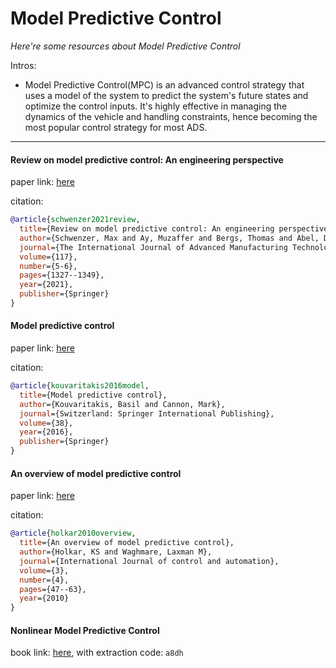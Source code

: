 # Model Predictive Control
*Here're some resources about Model Predictive Control*

Intros:

* Model Predictive Control(MPC) is an advanced control strategy that uses a model of the system to predict the system's future states and optimize the control inputs. It's highly effective in managing the dynamics of the vehicle and handling constraints, hence becoming the most popular control strategy for most ADS.

---


#### Review on model predictive control: An engineering perspective

paper link: [here](https://link.springer.com/article/10.1007/s00170-021-07682-3)

citation: 
```bibtex
@article{schwenzer2021review,
  title={Review on model predictive control: An engineering perspective},
  author={Schwenzer, Max and Ay, Muzaffer and Bergs, Thomas and Abel, Dirk},
  journal={The International Journal of Advanced Manufacturing Technology},
  volume={117},
  number={5-6},
  pages={1327--1349},
  year={2021},
  publisher={Springer}
}
```

#### Model predictive control

paper link: [here](https://www.researchgate.net/profile/Mohamed-Hamdy-41/post/How_to_guarantee_stability_of_an_uncertain_LTI_systme_using_MPC/attachment/59d626b279197b8077984f75/AS%3A322910122643457%401453999181222/download/3319248510.pdf)

citation: 
```bibtex
@article{kouvaritakis2016model,
  title={Model predictive control},
  author={Kouvaritakis, Basil and Cannon, Mark},
  journal={Switzerland: Springer International Publishing},
  volume={38},
  year={2016},
  publisher={Springer}
}
```
    
    

#### An overview of model predictive control

paper link: [here](https://www.researchgate.net/profile/Mohamed-Mourad-Lafifi/post/Only_the_RMPCT_package_provides_robust_tuning_in_an_automatic_way_does_it_work_for_non-minimum_phase_systems/attachment/59d6404079197b807799c82b/AS%3A430209804574720%401479581418769/download/An+Overview+of+Model+Predictive+Control.pdf)

citation: 
```bibtex
@article{holkar2010overview,
  title={An overview of model predictive control},
  author={Holkar, KS and Waghmare, Laxman M},
  journal={International Journal of control and automation},
  volume={3},
  number={4},
  pages={47--63},
  year={2010}
}
```

#### Nonlinear Model Predictive Control
book link: [here](https://pan.baidu.com/s/1icymiVnXaoC37zQ0DmSqtw), with extraction code: `a8dh`